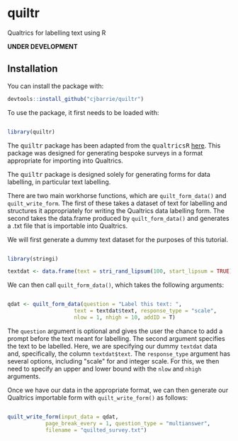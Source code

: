 # quiltr
Qualtrics for labelling text using R

**UNDER DEVELOPMENT**

## Installation

You can install the package with:
``` r
devtools::install_github("cjbarrie/quiltr")
```

To use the package, it first needs to be loaded with:

```r

library(quiltr)

```

The <tt>quiltr</tt> package has been adapted from the <tt>qualtricsR</tt> [here](https://github.com/saberry/qualtricsR). This package was designed for generating bespoke surveys in a format appropriate for importing into Qualtrics. 

The <tt>quiltr</tt> package is designed solely for generating forms for data labelling, in particular text labelling. 

There are two main workhorse functions, which are `quilt_form_data()` and `quilt_write_form`. The first of these takes a dataset of text for labelling and structures it appropriately for writing the Qualtrics data labelling form. The second takes the data.frame produced by `quilt_form_data()` and generates a .txt file that is importable into Qualtrics.

We will first generate a dummy text dataset for the purposes of this tutorial.

```r

library(stringi)

textdat <- data.frame(text = stri_rand_lipsum(100, start_lipsum = TRUE))

```

We can then call `quilt_form_data()`, which takes the following arguments:

```r

qdat <- quilt_form_data(question = "Label this text: ",
                     text = textdat$text, response_type = "scale",
                     nlow = 1, nhigh = 10, addID = T)

```

The `question` argument is optional and gives the user the chance to add a prompt before the text meant for labelling. The second argument specifies the text to be labelled. Here, we are specifying our dummy `textdat` data and, specifically, the column `textdat$text`. The `response_type` argument has several options, including "scale" for and integer scale. For this, we then need to specify an upper and lower bound with the `nlow` and `nhigh` arguments. 

Once we have our data in the appropriate format, we can then generate our Qualtrics importable form with `quilt_write_form()` as follows:

```r

quilt_write_form(input_data = qdat,
            page_break_every = 1, question_type = "multianswer",
            filename = "quilted_survey.txt")

```

